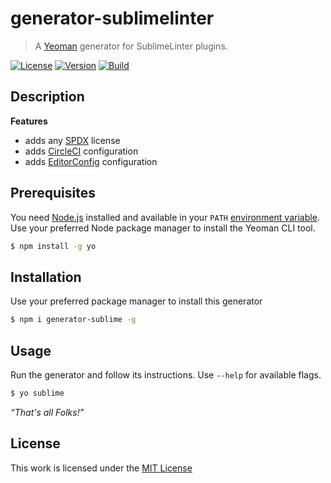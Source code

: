# generator-sublimelinter

> A [Yeoman](http://yeoman.io/authoring/user-interactions.html) generator for SublimeLinter plugins.

[![License](https://img.shields.io/github/license/idleberg/generator-sublimelinter?color=blue&style=for-the-badge)](https://github.com/idleberg/generator-sublimelinter/blob/main/LICENSE)
[![Version](https://img.shields.io/npm/v/generator-sublimelinter?style=for-the-badge)](https://www.npmjs.org/package/generator-sublimelinter)
[![Build](https://img.shields.io/github/actions/workflow/status/idleberg/generator-sublimelinter/default.yml?style=for-the-badge)](https://github.com/idleberg/generator-sublimelinter/actions)

## Description


**Features**

- adds any [SPDX](https://spdx.org/licenses/) license
- adds [CircleCI](https://circleci.com/) configuration
- adds [EditorConfig](https://editorconfig.org/) configuration

## Prerequisites

You need [Node.js](https://nodejs.org/en/) installed and available in your `PATH` [environment variable](http://superuser.com/a/284351/195953). Use your preferred Node package manager to install the Yeoman CLI tool.

```sh
$ npm install -g yo
```

## Installation

 Use your preferred package manager to install this generator

```sh
$ npm i generator-sublime -g
```

## Usage

Run the generator and follow its instructions. Use `--help` for available flags.

```sh
$ yo sublime
```

*“That's all Folks!”*

## License

This work is licensed under the [MIT License](https://opensource.org/licenses/MIT)
